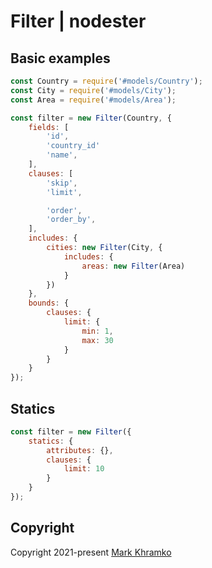 # Filter | nodester

## Basic examples

```js
const Country = require('#models/Country');
const City = require('#models/City');
const Area = require('#models/Area');

const filter = new Filter(Country, {
	fields: [
		'id',
		'country_id'
		'name',
	],
	clauses: [		
		'skip',
		'limit',

		'order',
		'order_by',
	],
	includes: {
		cities: new Filter(City, {
			includes: {
				areas: new Filter(Area)
			}
		})
	},
	bounds: {
		clauses: {
			limit: {
				min: 1,
				max: 30
			}
		}
	}
});
```

## Statics

```js
const filter = new Filter({
	statics: {
		attributes: {},
		clauses: {
			limit: 10
		}
	}
});
```

## Copyright
Copyright 2021-present [Mark Khramko](https://github.com/MarkKhramko)
